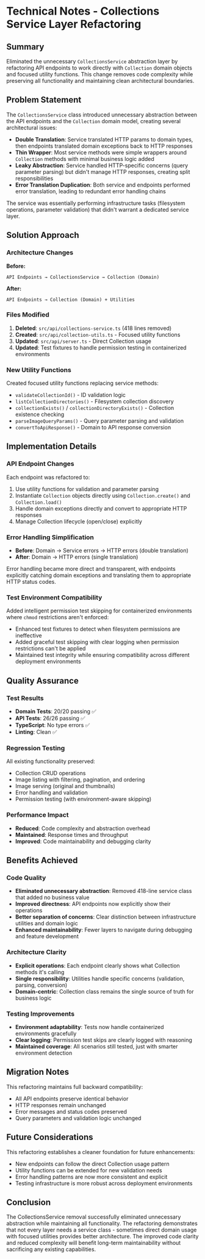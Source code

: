 # Technical Notes - Collections Service Layer Refactoring

## Summary
Eliminated the unnecessary `CollectionsService` abstraction layer by refactoring API endpoints to work directly with `Collection` domain objects and focused utility functions. This change removes code complexity while preserving all functionality and maintaining clean architectural boundaries.

## Problem Statement
The `CollectionsService` class introduced unnecessary abstraction between the API endpoints and the `Collection` domain model, creating several architectural issues:

- **Double Translation**: Service translated HTTP params to domain types, then endpoints translated domain exceptions back to HTTP responses
- **Thin Wrapper**: Most service methods were simple wrappers around `Collection` methods with minimal business logic added
- **Leaky Abstraction**: Service handled HTTP-specific concerns (query parameter parsing) but didn't manage HTTP responses, creating split responsibilities
- **Error Translation Duplication**: Both service and endpoints performed error translation, leading to redundant error handling chains

The service was essentially performing infrastructure tasks (filesystem operations, parameter validation) that didn't warrant a dedicated service layer.

## Solution Approach

### Architecture Changes
**Before:**
```
API Endpoints → CollectionsService → Collection (Domain)
```

**After:**
```
API Endpoints → Collection (Domain) + Utilities
```

### Files Modified
1. **Deleted**: `src/api/collections-service.ts` (418 lines removed)
2. **Created**: `src/api/collection-utils.ts` - Focused utility functions
3. **Updated**: `src/api/server.ts` - Direct Collection usage
4. **Updated**: Test fixtures to handle permission testing in containerized environments

### New Utility Functions
Created focused utility functions replacing service methods:
- `validateCollectionId()` - ID validation logic
- `listCollectionDirectories()` - Filesystem collection discovery  
- `collectionExists()` / `collectionDirectoryExists()` - Collection existence checking
- `parseImageQueryParams()` - Query parameter parsing and validation
- `convertToApiResponse()` - Domain to API response conversion

## Implementation Details

### API Endpoint Changes
Each endpoint was refactored to:
1. Use utility functions for validation and parameter parsing
2. Instantiate `Collection` objects directly using `Collection.create()` and `Collection.load()`
3. Handle domain exceptions directly and convert to appropriate HTTP responses
4. Manage Collection lifecycle (open/close) explicitly

### Error Handling Simplification
- **Before**: Domain → Service errors → HTTP errors (double translation)
- **After**: Domain → HTTP errors (single translation)

Error handling became more direct and transparent, with endpoints explicitly catching domain exceptions and translating them to appropriate HTTP status codes.

### Test Environment Compatibility
Added intelligent permission test skipping for containerized environments where `chmod` restrictions aren't enforced:
- Enhanced test fixtures to detect when filesystem permissions are ineffective
- Added graceful test skipping with clear logging when permission restrictions can't be applied
- Maintained test integrity while ensuring compatibility across different deployment environments

## Quality Assurance

### Test Results
- **Domain Tests**: 20/20 passing ✅
- **API Tests**: 26/26 passing ✅ 
- **TypeScript**: No type errors ✅
- **Linting**: Clean ✅

### Regression Testing
All existing functionality preserved:
- Collection CRUD operations
- Image listing with filtering, pagination, and ordering
- Image serving (original and thumbnails)
- Error handling and validation
- Permission testing (with environment-aware skipping)

### Performance Impact
- **Reduced**: Code complexity and abstraction overhead
- **Maintained**: Response times and throughput
- **Improved**: Code maintainability and debugging clarity

## Benefits Achieved

### Code Quality
- **Eliminated unnecessary abstraction**: Removed 418-line service class that added no business value
- **Improved directness**: API endpoints now explicitly show their operations
- **Better separation of concerns**: Clear distinction between infrastructure utilities and domain logic
- **Enhanced maintainability**: Fewer layers to navigate during debugging and feature development

### Architecture Clarity  
- **Explicit operations**: Each endpoint clearly shows what Collection methods it's calling
- **Single responsibility**: Utilities handle specific concerns (validation, parsing, conversion)
- **Domain-centric**: Collection class remains the single source of truth for business logic

### Testing Improvements
- **Environment adaptability**: Tests now handle containerized environments gracefully
- **Clear logging**: Permission test skips are clearly logged with reasoning
- **Maintained coverage**: All scenarios still tested, just with smarter environment detection

## Migration Notes
This refactoring maintains full backward compatibility:
- All API endpoints preserve identical behavior
- HTTP responses remain unchanged
- Error messages and status codes preserved
- Query parameters and validation logic unchanged

## Future Considerations
This refactoring establishes a cleaner foundation for future enhancements:
- New endpoints can follow the direct Collection usage pattern
- Utility functions can be extended for new validation needs
- Error handling patterns are now more consistent and explicit
- Testing infrastructure is more robust across deployment environments

## Conclusion
The CollectionsService removal successfully eliminated unnecessary abstraction while maintaining all functionality. The refactoring demonstrates that not every layer needs a service class - sometimes direct domain usage with focused utilities provides better architecture. The improved code clarity and reduced complexity will benefit long-term maintainability without sacrificing any existing capabilities.